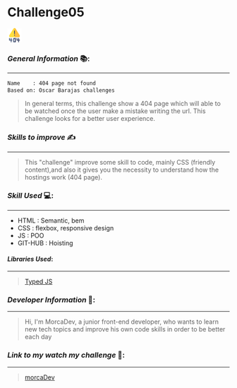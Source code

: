 # Challenge05

![404](https://github.com/MorcaDev/Challenge05/blob/master/assets/readmeIcon.png)

### *General Information* 📚:
___
    Name    : 404 page not found
    Based on: Oscar Barajas challenges 
    
> In general terms, this challenge show a 404 page which will able to be watched once the user make a mistake writing the url.
> This challenge looks for a better user experience.

### *Skills to improve* ✍
___
> This "challenge" improve some skill to code, mainly CSS (friendly content),and also it gives you the necessity to understand how the hostings work (404 page). 

### *Skill Used* 💻:
___
- HTML    : Semantic, bem
- CSS     : flexbox, responsive design
- JS      : POO 
- GIT-HUB : Hoisting

#### *Libraries Used*:
___
> [Typed JS](https://github.com/mattboldt/typed.js/ "TypedJS")

### *Developer Information* 👋:
___
>Hi, I'm MorcaDev, a junior front-end developer, who wants to learn new tech topics and improve his own code skills in order to be better each day

### *Link to my watch my challenge* 🚀:
___
> [morcaDev](https://morcadev.github.io/Challenge05/ "Challenge05")